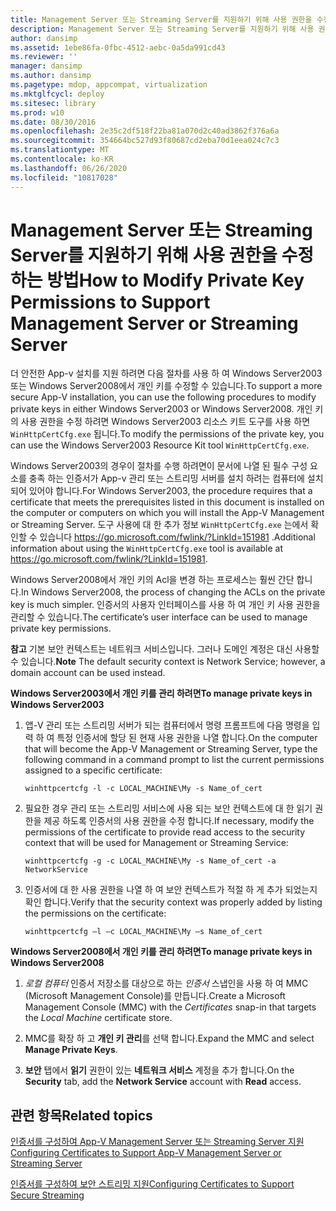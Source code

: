 ```yaml
---
title: Management Server 또는 Streaming Server를 지원하기 위해 사용 권한을 수정하는 방법
description: Management Server 또는 Streaming Server를 지원하기 위해 사용 권한을 수정하는 방법
author: dansimp
ms.assetid: 1ebe86fa-0fbc-4512-aebc-0a5da991cd43
ms.reviewer: ''
manager: dansimp
ms.author: dansimp
ms.pagetype: mdop, appcompat, virtualization
ms.mktglfcycl: deploy
ms.sitesec: library
ms.prod: w10
ms.date: 08/30/2016
ms.openlocfilehash: 2e35c2df518f22ba81a070d2c40ad3862f376a6a
ms.sourcegitcommit: 354664bc527d93f80687cd2eba70d1eea024c7c3
ms.translationtype: MT
ms.contentlocale: ko-KR
ms.lasthandoff: 06/26/2020
ms.locfileid: "10817028"
---
```

# <span data-ttu-id="6c3b5-103">Management Server 또는 Streaming Server를 지원하기 위해 사용 권한을 수정하는 방법</span><span class="sxs-lookup"><span data-stu-id="6c3b5-103">How to Modify Private Key Permissions to Support Management Server or Streaming Server</span></span>


<span data-ttu-id="6c3b5-104">더 안전한 App-v 설치를 지원 하려면 다음 절차를 사용 하 여 Windows Server2003 또는 Windows Server2008에서 개인 키를 수정할 수 있습니다.</span><span class="sxs-lookup"><span data-stu-id="6c3b5-104">To support a more secure App-V installation, you can use the following procedures to modify private keys in either Windows Server2003 or Windows Server2008.</span></span> <span data-ttu-id="6c3b5-105">개인 키의 사용 권한을 수정 하려면 Windows Server2003 리소스 키트 도구를 사용 하면 `WinHttpCertCfg.exe` 됩니다.</span><span class="sxs-lookup"><span data-stu-id="6c3b5-105">To modify the permissions of the private key, you can use the Windows Server2003 Resource Kit tool `WinHttpCertCfg.exe`.</span></span>

<span data-ttu-id="6c3b5-106">Windows Server2003의 경우이 절차를 수행 하려면이 문서에 나열 된 필수 구성 요소를 충족 하는 인증서가 App-v 관리 또는 스트리밍 서버를 설치 하려는 컴퓨터에 설치 되어 있어야 합니다.</span><span class="sxs-lookup"><span data-stu-id="6c3b5-106">For Windows Server2003, the procedure requires that a certificate that meets the prerequisites listed in this document is installed on the computer or computers on which you will install the App-V Management or Streaming Server.</span></span> <span data-ttu-id="6c3b5-107">도구 사용에 대 한 추가 정보 `WinHttpCertCfg.exe` 는에서 확인할 수 있습니다 <https://go.microsoft.com/fwlink/?LinkId=151981> .</span><span class="sxs-lookup"><span data-stu-id="6c3b5-107">Additional information about using the `WinHttpCertCfg.exe` tool is available at <https://go.microsoft.com/fwlink/?LinkId=151981>.</span></span>

<span data-ttu-id="6c3b5-108">Windows Server2008에서 개인 키의 Acl을 변경 하는 프로세스는 훨씬 간단 합니다.</span><span class="sxs-lookup"><span data-stu-id="6c3b5-108">In Windows Server2008, the process of changing the ACLs on the private key is much simpler.</span></span> <span data-ttu-id="6c3b5-109">인증서의 사용자 인터페이스를 사용 하 여 개인 키 사용 권한을 관리할 수 있습니다.</span><span class="sxs-lookup"><span data-stu-id="6c3b5-109">The certificate’s user interface can be used to manage private key permissions.</span></span>

<span data-ttu-id="6c3b5-110">**참고**  기본 보안 컨텍스트는 네트워크 서비스입니다. 그러나 도메인 계정은 대신 사용할 수 있습니다.</span><span class="sxs-lookup"><span data-stu-id="6c3b5-110">**Note** The default security context is Network Service; however, a domain account can be used instead.</span></span>

 

**<span data-ttu-id="6c3b5-111">Windows Server2003에서 개인 키를 관리 하려면</span><span class="sxs-lookup"><span data-stu-id="6c3b5-111">To manage private keys in Windows Server2003</span></span>**

1.  <span data-ttu-id="6c3b5-112">앱-V 관리 또는 스트리밍 서버가 되는 컴퓨터에서 명령 프롬프트에 다음 명령을 입력 하 여 특정 인증서에 할당 된 현재 사용 권한을 나열 합니다.</span><span class="sxs-lookup"><span data-stu-id="6c3b5-112">On the computer that will become the App-V Management or Streaming Server, type the following command in a command prompt to list the current permissions assigned to a specific certificate:</span></span>

    `winhttpcertcfg -l -c LOCAL_MACHINE\My -s Name_of_cert`

2.  <span data-ttu-id="6c3b5-113">필요한 경우 관리 또는 스트리밍 서비스에 사용 되는 보안 컨텍스트에 대 한 읽기 권한을 제공 하도록 인증서의 사용 권한을 수정 합니다.</span><span class="sxs-lookup"><span data-stu-id="6c3b5-113">If necessary, modify the permissions of the certificate to provide read access to the security context that will be used for Management or Streaming Service:</span></span>

    `winhttpcertcfg -g -c LOCAL_MACHINE\My -s Name_of_cert -a NetworkService`

3.  <span data-ttu-id="6c3b5-114">인증서에 대 한 사용 권한을 나열 하 여 보안 컨텍스트가 적절 하 게 추가 되었는지 확인 합니다.</span><span class="sxs-lookup"><span data-stu-id="6c3b5-114">Verify that the security context was properly added by listing the permissions on the certificate:</span></span>

    `winhttpcertcfg –l –c LOCAL_MACHINE\My –s Name_of_cert`

**<span data-ttu-id="6c3b5-115">Windows Server2008에서 개인 키를 관리 하려면</span><span class="sxs-lookup"><span data-stu-id="6c3b5-115">To manage private keys in Windows Server2008</span></span>**

1.  <span data-ttu-id="6c3b5-116">*로컬 컴퓨터* 인증서 저장소를 대상으로 하는 *인증서* 스냅인을 사용 하 여 MMC (Microsoft Management Console)를 만듭니다.</span><span class="sxs-lookup"><span data-stu-id="6c3b5-116">Create a Microsoft Management Console (MMC) with the *Certificates* snap-in that targets the *Local Machine* certificate store.</span></span>

2.  <span data-ttu-id="6c3b5-117">MMC를 확장 하 고 **개인 키 관리**를 선택 합니다.</span><span class="sxs-lookup"><span data-stu-id="6c3b5-117">Expand the MMC and select **Manage Private Keys**.</span></span>

3.  <span data-ttu-id="6c3b5-118">**보안** 탭에서 **읽기** 권한이 있는 **네트워크 서비스** 계정을 추가 합니다.</span><span class="sxs-lookup"><span data-stu-id="6c3b5-118">On the **Security** tab, add the **Network Service** account with **Read** access.</span></span>

## <span data-ttu-id="6c3b5-119">관련 항목</span><span class="sxs-lookup"><span data-stu-id="6c3b5-119">Related topics</span></span>


[<span data-ttu-id="6c3b5-120">인증서를 구성하여 App-V Management Server 또는 Streaming Server 지원</span><span class="sxs-lookup"><span data-stu-id="6c3b5-120">Configuring Certificates to Support App-V Management Server or Streaming Server</span></span>](configuring-certificates-to-support-app-v-management-server-or-streaming-server.md)

[<span data-ttu-id="6c3b5-121">인증서를 구성하여 보안 스트리밍 지원</span><span class="sxs-lookup"><span data-stu-id="6c3b5-121">Configuring Certificates to Support Secure Streaming</span></span>](configuring-certificates-to-support-secure-streaming.md)

 

 





